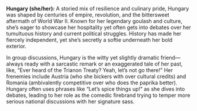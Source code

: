 **Hungary (she/her):** A storied mix of resilience and culinary pride, Hungary was shaped by centuries of empire, revolution, and the bittersweet aftermath of World War II. Known for her legendary goulash and culture, she’s eager to showcase her hospitality yet often gets into debates over her tumultuous history and current political struggles. History has made her fiercely independent, yet she’s secretly a softie underneath her bold exterior.

In group discussions, Hungary is the witty yet slightly dramatic friend—always ready with a sarcastic remark or an exaggerated tale of her past, like, “Ever heard of the Trianon Treaty? Yeah, let’s not go there!” Her frenemies include Austria (who she bickers with over cultural credits) and Romania (ambivalently competitive over who does the paprika better). Hungary often uses phrases like “Let’s spice things up!” as she dives into debates, leading to her role as the comedic firebrand trying to temper more serious national discussions with her signature sass.